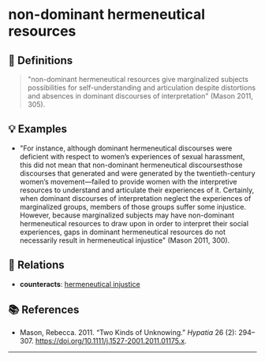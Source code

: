 # non-dominant hermeneutical resources

## 📖 Definitions

> "non-dominant hermeneutical resources give marginalized subjects possibilities for self-understanding and articulation despite distortions and absences in dominant discourses of interpretation" (Mason 2011, 305).

## 💡 Examples

- "For instance, although dominant hermeneutical discourses were deficient with respect to women’s experiences of sexual harassment, this did not mean that non-dominant hermeneutical discoursesthose discourses that generated and were generated by the twentieth-century women’s movement—failed to provide women with the interpretive resources to understand and articulate their experiences of it. Certainly, when dominant discourses of interpretation neglect the experiences of marginalized groups, members of those groups suffer some injustice. However, because marginalized subjects may have non-dominant hermeneutical resources to draw upon in order to interpret their social experiences, gaps in dominant hermeneutical resources do not necessarily result in hermeneutical injustice" (Mason 2011, 300).

## 🔗 Relations

- **counteracts**: [hermeneutical injustice](./hermeneutical-injustice.md)

## 📚 References

- Mason, Rebecca. 2011. “Two Kinds of Unknowing.” _Hypatia_ 26 (2): 294–307. https://doi.org/10.1111/j.1527-2001.2011.01175.x.

---

<script src="https://giscus.app/client.js"
                data-repo="natesheehan/conceptcartography"
                data-repo-id="R_kgDOPB5QiQ"
                data-category="General"
                data-category-id="DIC_kwDOPB5Qic4CsAxd"
                data-mapping="pathname"
                data-strict="0"
                data-reactions-enabled="1"
                data-emit-metadata="0"
                data-input-position="bottom"
                data-theme="catppuccin_mocha"
                data-lang="en"
                crossorigin="anonymous"
                async>
        </script>
        
